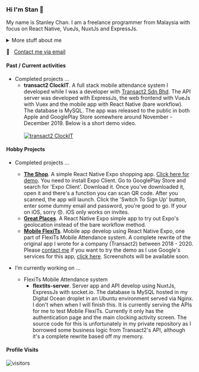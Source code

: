 ### Hi I'm Stan 👋

My name is Stanley Chan. I am a freelance programmer from Malaysia with focus on React Native, VueJs, NuxtJs and ExpressJs.

<details>
<summary>
  More stuff about me
</summary>
<br>
I started picking up programming again in 2017. I stopped practicing it in 2000. I used to code reports in INFORMIX 4GL. It was hard picking it up again. I had to relearn everything as the current tech is totally different to what I was exposed to before.
<br><br>
So yeah, I'd see myself as a self taught programmer.
</details>

:email: &nbsp; [Contact me via email](mailto:nahcnats@gmail.com) 

#### Past / Current activities
- Completed projects ...
  - **transact2 ClockIT**. A full stack mobile attendance system I developed while I was a developer with [Transact2 Sdn Bhd](https://transact2.com/). The API server was developed with ExpressJs, the web frontend with VueJs with Vuex and the mobile app with React Native (bare workflow). The database is MySQL. The app was released to the public in both Apple and GooglePlay Store somewhere around November - December 2019. Below is a short demo video.
  <br><br>
  [![transact2 ClockIT](http://img.youtube.com/vi/5sAn6MhzN9c/0.jpg)](http://www.youtube.com/watch?v=5sAn6MhzN9c "Click to play on YouTube")
  
#### Hobby Projects
- Completed projects ...
  - **[The Shop](https://github.com/nahcnats/rnTheShop)**. A simple React Native Expo shopping app. [Click here for demo](https://expo.io/@nahcnats/projects/sctheshop). You need to install Expo Client. Go to GooglePlay Store and search for 'Expo Client'. Download it. Once you've downloaded it, open it and there's a function you can scan QR code. After you scanned, the app will launch. Click the 'Switch To Sign Up'  button, enter some dummy email and password, you're good to go. If your on iOS, sorry :disappointed:. iOS only works on invites.
  - **[Great Places](https://github.com/nahcnats/greatplaces)**. A React Native Expo simple app to try out Expo's geolocation instead of the bare workflow method.
  - **[Mobile FlexiTs](https://github.com/nahcnats/mobile-flexits)**. Mobile app develop using React Native Expo, one part of FlexiTs Mobile Attendance system. A complete rewrite of the original app I wrote  for a company (Transact2) between 2018 - 2020. Please [contact me](mailto:nahcnats@gmail.com) if you want to try the demo as I use Google's services for this app, [click here](https://expo.io/@nahcnats/projects/mobile-flexits). Screenshots will be available soon.

- I’m currently working on ...
  - FlexiTs Mobile Attendance system
    - **flextits-server**. Server app and API develop using NuxtJs, ExpressJs with socket.io. The database is MySQL hosted in my Digital Ocean droplet in an Ubuntu environment served via Nginx. I don't when when I will finish this. It is currently serving the APIs for me to test Mobile FlexiTs. Currently it only has the authentication page and the main clocking activity screen. The source code for this is unfortunately in my private repository as I borrowed some business logic from Transact2's API, although it's a complete rewrite based off my memory.

#### Profile Visits
![visitors](https://visitor-badge.glitch.me/badge?page_id=nahcnats.nahcnats)
